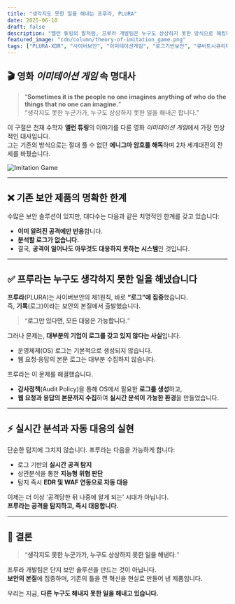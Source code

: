 ```yaml
---
title: "생각지도 못한 일을 해내는 프루라, PLURA"
date: 2025-06-10
draft: false
description: "엘런 튜링의 말처럼, 프루라 개발팀은 누구도 상상하지 못한 방식으로 해킹에 대응하는 전례 없는 보안 기술을 만들어 냈습니다."
featured_image: "cdn/column/theory-of-imitation_game.png"
tags: ["PLURA-XDR", "사이버보안", "이미테이션게임", "로그기반보안", "큐비트시큐리티"]
---
```


## 🎬 영화 *이미테이션 게임* 속 명대사

> “**Sometimes it is the people no one imagines anything of who do the things that no one can imagine.**”  
> “생각지도 못한 누군가가, 누구도 상상하지 못한 일을 해내곤 합니다.”

이 구절은 천재 수학자 **앨런 튜링**의 이야기를 다룬 영화 *이미테이션 게임*에서 가장 인상적인 대사입니다.  
그는 기존의 방식으로는 절대 풀 수 없던 **에니그마 암호를 해독**하며 2차 세계대전의 전세를 바꿨습니다.

![Imitation Game](https://blog.plura.io/cdn/column/theory-of-imitation_game.png)

<!--more-->

---

## ❌ 기존 보안 제품의 명확한 한계

수많은 보안 솔루션이 있지만, 대다수는 다음과 같은 치명적인 한계를 갖고 있습니다:

- **이미 알려진 공격에만 반응**합니다.  
- **분석할 로그가 없습니다.**  
- 결국, **공격이 일어나도 아무것도 대응하지 못하는 시스템**인 것입니다.

---

## ✅ 프루라는 누구도 생각하지 못한 일을 해냈습니다

**프루라**(PLURA)는 사이버보안의 제1원칙, 바로 **“로그”에 집중**했습니다.  
즉, **기록**(로그)이라는 보안의 본질에서 출발했습니다.

> “**로그만 있다면, 모든 대응은 가능합니다.**”

그러나 문제는, **대부분의 기업이 로그를 갖고 있지 않다는 사실**입니다.

- 운영체제(OS) 로그는 기본적으로 생성되지 않습니다.  
- 웹 요청·응답의 본문 로그는 대부분 수집하지 않습니다.

프루라는 이 문제를 해결했습니다.  

- **감사정책**(Audit Policy)을 통해 OS에서 필요한 **로그를 생성**하고,  
- **웹 요청과 응답의 본문까지 수집**하여 **실시간 분석이 가능한 환경**을 만들었습니다.

---

## ⚡ 실시간 분석과 자동 대응의 실현

단순한 탐지에 그치지 않습니다. 프루라는 다음을 가능하게 합니다:

- 로그 기반의 **실시간 공격 탐지**  
- 상관분석을 통한 **지능형 위협 판단**  
- 탐지 즉시 **EDR 및 WAF 연동으로 자동 대응**

이제는 더 이상 ‘공격당한 뒤 나중에 알게 되는’ 시대가 아닙니다.  
**프루라는 공격을 탐지하고, 즉시 대응합니다.**

---

## 🏁 결론

> “**생각지도 못한 누군가가, 누구도 상상하지 못한 일을 해낸다.**”

프루라 개발팀은 단지 보안 솔루션을 만드는 것이 아닙니다.  
**보안의 본질**에 집중하며, 기존의 틀을 깬 혁신을 현실로 만들어 낸 제품입니다.

우리는 지금, **다른 누구도 해내지 못한 일을 해내고 있습니다.**
